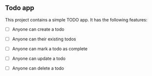 ## Todo app

This project contains a simple TODO app.
It has the following features:

- [ ] Anyone can create a todo
- [ ] Anyone can their existing todos
- [ ] Anyone can mark a todo as complete
- [ ] Anyone can update a todo
- [ ] Anyone can delete a todo

